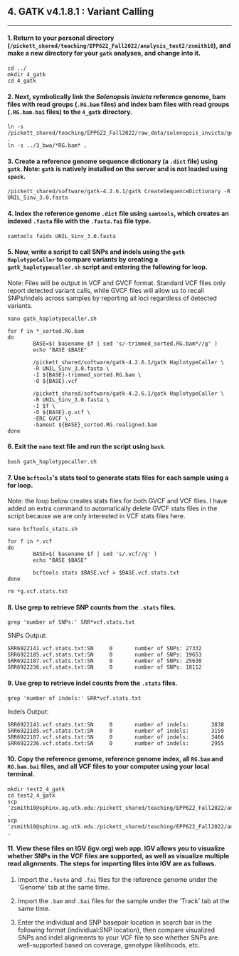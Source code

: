 
## 4. GATK v4.1.8.1 : Variant Calling
---
#### 1. Return to your personal directory (`/pickett_shared/teaching/EPP622_Fall2022/analysis_test2/zsmith10`), and make a new directory for your `gatk` analyses, and change into it.
```
cd ../
mkdir 4_gatk
cd 4_gatk
```
#### 2. Next, symbolically link the _Solenopsis invicta_ reference genome, bam files with read groups (`.RG.bam` files) and index bam files with read groups (`.RG.bam.bai` files) to the `4_gatk` directory.
```
ln -s /pickett_shared/teaching/EPP622_Fall2022/raw_data/solenopsis_invicta/genome/UNIL_Sinv_3.0.fasta .
ln -s ../3_bwa/*RG.bam* .
```
#### 3. Create a reference genome sequence dictionary (a `.dict` file) using `gatk`. Note: `gatk` is natively installed on the server and is not loaded using `spack`.
```
/pickett_shared/software/gatk-4.2.6.1/gatk CreateSequenceDictionary -R UNIL_Sinv_3.0.fasta
```
#### 4. Index the reference genome `.dict` file using `samtools`, which creates an indexed `.fasta` file with the `.fasta.fai` file type.
```
samtools faidx UNIL_Sinv_3.0.fasta
```

#### 5. Now, write a script to call SNPs and indels using the `gatk HaplotypeCaller` to compare variants by creating a `gatk_haplotypecaller.sh` script and entering the following for loop. 
Note: Files will be output in VCF and GVCF format. Standard VCF files only report detected variant calls, while GVCF files will allow us to recall SNPs/indels across samples by reporting all loci regardless of detected variants.
```
nano gatk_haplotypecaller.sh
```
```
for f in *_sorted.RG.bam
do
        BASE=$( basename $f | sed 's/-trimmed_sorted.RG.bam*//g' )
        echo "BASE $BASE"

        /pickett_shared/software/gatk-4.2.6.1/gatk HaplotypeCaller \
        -R UNIL_Sinv_3.0.fasta \
        -I ${BASE}-trimmed_sorted.RG.bam \
        -O ${BASE}.vcf

        /pickett_shared/software/gatk-4.2.6.1/gatk HaplotypeCaller \
        -R UNIL_Sinv_3.0.fasta \
        -I $f \
        -O ${BASE}.g.vcf \
        -ERC GVCF \
        -bamout ${BASE}_sorted.RG.realigned.bam
done
```

#### 6. Exit the `nano` text file and run the script using `bash`.
```
bash gatk_haplotypecaller.sh
```

#### 7. Use `bcftools`'s stats tool to generate stats files for each sample using a for loop. 
Note: the loop below creates stats files for both GVCF and VCF files. I have added an extra command to automatically delete GVCF stats files in the script because we are only interested in VCF stats files here. 
```
nano bcftools_stats.sh
```
```
for f in *.vcf
do
        BASE=$( basename $f | sed 's/.vcf//g' )
        echo "BASE $BASE"

        bcftools stats $BASE.vcf > $BASE.vcf.stats.txt
done

rm *g.vcf.stats.txt
```

#### 8. Use grep to retrieve SNP counts from the `.stats` files.
```
grep 'number of SNPs:' SRR*vcf.stats.txt
```
SNPs Output:
```
SRR6922141.vcf.stats.txt:SN     0       number of SNPs: 27332
SRR6922185.vcf.stats.txt:SN     0       number of SNPs: 19653
SRR6922187.vcf.stats.txt:SN     0       number of SNPs: 25630
SRR6922236.vcf.stats.txt:SN     0       number of SNPs: 18112
```

#### 9. Use grep to retrieve indel counts from the `.stats` files.
```
grep 'number of indels:' SRR*vcf.stats.txt
```
Indels Output:
```
SRR6922141.vcf.stats.txt:SN     0       number of indels:       3838
SRR6922185.vcf.stats.txt:SN     0       number of indels:       3159
SRR6922187.vcf.stats.txt:SN     0       number of indels:       3466
SRR6922236.vcf.stats.txt:SN     0       number of indels:       2955
```

#### 10. Copy the reference genome, reference genome index, all `RG.bam` and `RG.bam.bai` files, and all VCF files to your computer using your local terminal.
```
mkdir test2_4_gatk
cd test2_4_gatk
scp 'zsmith10@sphinx.ag.utk.edu:/pickett_shared/teaching/EPP622_Fall2022/analysis_test2/zsmith10/4_gatk/SRR*' .
scp 'zsmith10@sphinx.ag.utk.edu:/pickett_shared/teaching/EPP622_Fall2022/analysis_test2/zsmith10/4_gatk/UNIL*' .
```

#### 11. View these files on IGV (igv.org) web app. IGV allows you to visualize whether SNPs in the VCF files are supported, as well as visualize multiple read alignments. The steps for importing files into IGV are as follows.
1. Import the `.fasta` and `.fai` files for the reference genome under the 'Genome' tab at the same time.

2. Import the `.bam` and `.bai` files for the sample under the 'Track' tab at the same time.

3. Enter the individual and SNP basepair location in search bar in the following format (individual:SNP location), then compare visualized SNPs and indel alignments to your VCF file to see whether SNPs are well-supported based on coverage, genotype likelihoods, etc.

